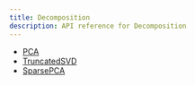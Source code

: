 ```yaml
---
title: Decomposition
description: API reference for Decomposition
---
```


- [PCA](pca)
- [TruncatedSVD](truncatedSVD)
- [SparsePCA](sparsePCA)
